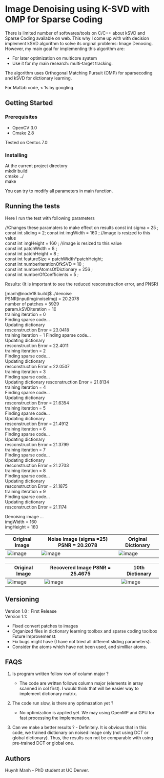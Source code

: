 

# Image Denoising using K-SVD with OMP for Sparse Coding
There is limited number of softwares/tools on C/C++ about kSVD and Sparse Coding available on web. This why I come up with with decision 
implement kSVD algorithm to solve its orginal problems: Image Denosing. 
However, my main goal for implementing this algorithm are:
  - For later optimization on multicore system 
  - Use it for my main research: multi-target tracking.

The algorithm uses Orthogonal Matching Pursuit (OMP) for sparsecoding and kSVD for dictionary learning. 

For Matlab code, < 1s by googling. 

## Getting Started

### Prerequisites

 - OpenCV 3.0 
 - Cmake 2.8 
 
 Tested on Centos 7.0

### Installing
At the current project directory  
mkdir build   
cmake ../    
make     

You can try to modify all parameters in main function. 

## Running the tests

Here I run the test with following parameters 

//Changes these paramaters to make effect on results 
const int sigma = 25 ;  
const int sliding = 2;
const int imgWidth = 160 ;       //image is resized to this value  
const int imgHeight = 160 ;      //image is resized to this value   
const int patchWidth = 8 ;  
const int patchHeight = 8 ;  
const int featureSize = patchWidth*patchHeight;  
const int numberIterationOfkSVD = 10 ;   
const int numberAtomsOfDictionary = 256 ;  
const int numberOfCoefficients = 5 ;  

   
  Results: (It is important to see the reduced resconstruction error, and PNSR)    

[manh@node18 build]$ ./denoise   
PSNR(inputImg/noiseImg) = 20.2078  
number of patches = 5929  
param.kSVDiteration = 10  
training iteration = 0  
Finding sparse code...   
 Updating dictionary   
 resconstruction Error = 23.0418  
training iteration = 1
Finding sparse code...   
 Updating dictionary   
 resconstruction Error = 22.4011  
training iteration = 2  
Finding sparse code...   
 Updating dictionary   
 resconstruction Error = 22.0507  
training iteration = 3  
Finding sparse code...   
 Updating dictionary 
 resconstruction Error = 21.8134  
training iteration = 4  
Finding sparse code...   
 Updating dictionary   
 resconstruction Error = 21.6354  
training iteration = 5  
Finding sparse code...   
 Updating dictionary   
 resconstruction Error = 21.4912  
training iteration = 6  
Finding sparse code...   
 Updating dictionary   
 resconstruction Error = 21.3799  
training iteration = 7  
Finding sparse code...   
 Updating dictionary   
 resconstruction Error = 21.2703  
training iteration = 8  
Finding sparse code...   
 Updating dictionary   
 resconstruction Error = 21.1875  
training iteration = 9  
Finding sparse code...   
 Updating dictionary   
 resconstruction Error = 21.1174  

Denoising image ...  
 imgWidth = 160    
 imgHeight = 160  

| Original Image | Noise Image (sigma  =25) PSNR = 20.2078| Original Dictionary |
| ------------- | ------------- |-------------|
| ![image](https://user-images.githubusercontent.com/13492723/27363750-8f01c0cc-55f3-11e7-974d-65847997e29a.png) | ![image](https://user-images.githubusercontent.com/13492723/27363760-9803ebb4-55f3-11e7-8258-e82740163db1.png) | ![image](https://user-images.githubusercontent.com/13492723/27363764-9fe0872a-55f3-11e7-8498-83bd535f61ad.png) |

 | Original Image | Recovered Image PSNR = 25.4675| 10th Dictionary |
| ------------- | ------------- |-------------|
| ![image](https://user-images.githubusercontent.com/13492723/27363750-8f01c0cc-55f3-11e7-974d-65847997e29a.png) | ![image](https://user-images.githubusercontent.com/13492723/27363944-b9d9cbd6-55f4-11e7-8dd1-ae62f14d064a.png) | ![image](https://user-images.githubusercontent.com/13492723/27363953-c464229a-55f4-11e7-9691-44bfe77baf37.png) |


## Versioning

Version 1.0 : First Release  
Version 1.1: 
  - Fixed convert patches to images 
  - Organized files in dictionary learning toolbox and sparse coding toolbox 
Future Improvemenst:   
 - Fix bugs might have (I have not tried all different sliding parameters).   
 - Consider the atoms which have not been used, and similliar atoms.  
 
 ## FAQS
  1. Is program written follow row of column major ? 
     - The code are written follows column major (elements in array scanned in col first). I would think that will be easier way
     to implement dictionary matrix. 
  2. The code run slow, is there any optimazation yet ? 
      - No optimization is applied yet. We may using OpenMP and GPU for fast processing the implemenation.  
      
  3. Can we make a better results ?
    - Definitely. It is obvious that in this code, we trained dictionary on noised image only (not using DCT or global dictionary).
    Thus, the results can not be comparable with using pre-trained DCT or global one. 
  
 
 ## Authors

 Huynh Manh - PhD student at UC Denver. 



